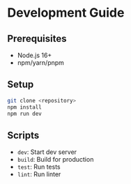 # Development Guide

## Prerequisites
- Node.js 16+
- npm/yarn/pnpm

## Setup
```bash
git clone <repository>
npm install
npm run dev
```

## Scripts
- `dev`: Start dev server
- `build`: Build for production
- `test`: Run tests
- `lint`: Run linter
